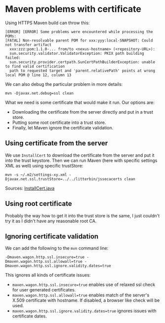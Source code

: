 # Maven problems with certificate

Using HTTPS Maven build can throw this:

```
[ERROR] [ERROR] Some problems were encountered while processing the POMs:
[FATAL] Non-resolvable parent POM for xxx:yyy:local-SNAPSHOT: Could not transfer artifact
  xxx:zzz:pom:1.1.0-... from/to <nexus-hostname> (<repository-URL>):
  sun.security.validator.ValidatorException: PKIX path building failed:
  sun.security.provider.certpath.SunCertPathBuilderException: unable to find valid certification
  path to requested target and 'parent.relativePath' points at wrong local POM @ line 12, column 13
```

We can also debug the particular problem in more details:

```
mvn -Djavax.net.debug=ssl clean
```

What we need is some certificate that would make it run. Our options are:

* Downloading the certificate from the server directly and put in a trust store.
* Putting some root certificate into a trust store.
* Finally, let Maven ignore the certificate validation.

## Using certificate from the server

We use `InstallCert` to download the certificate from the server and put it into the trust keystore.
Then we can run Maven (here with specific settings XML as well) using specific trustStore:

```
mvn -s ~/.m2/settings-xy.xml -Djavax.net.ssl.trustStore=../../litterbin/jssecacerts clean
```

Sources: [InstallCert.java](../../minis/copypastes/src/main/java/tools/InstallCert.java)

## Using root certificate

Probably the way how to get it into the trust store is the same, I just couldn't try it
as I didn't have any reasonable root CA.


## Ignoring certificate validation

We can add the following to the `mvn` command line:

```
-Dmaven.wagon.http.ssl.insecure=true -Dmaven.wagon.http.ssl.allowall=true -Dmaven.wagon.http.ssl.ignore.validity.dates=true
```

This ignores all kinds of certificate issues:

* `maven.wagon.http.ssl.insecure=true` enables use of relaxed ssl check for user
generated certificates.
* `maven.wagon.http.ssl.allowall=true` enables match of the server's X.509 certificate with
hostname. If disabled, a browser like check will be used.
* `maven.wagon.http.ssl.ignore.validity.dates=true` ignores issues with certificate dates.